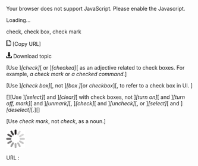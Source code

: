 Your browser does not support JavaScript. Please enable the Javascript.

Loading...

check, check box, check mark

![Copy URL](check-check-box-check-mark_files/Copy.png) [Copy URL]

![Download](check-check-box-check-mark_files/Download.png)
Download topic

[Use ]*[check]*[ or ]*[checked]*[ as an adjective related to check boxes. For example, *a check mark* or *a checked command*.]

[Use ]*[check box]*[, not ]*[box ]*[or *checkbox*][, to refer to a check box in UI. ]

[][Use ]*[select]*[ and ]*[clear]*[ with check boxes, not ]*[turn on]*[ and ]*[turn off, mark]*[ and ]*[unmark]*[, ]*[check]*[ and ]*[uncheck]*[, or ]*[select]*[ and ]*[deselect]*[.][]

[Use *check mark*, not *check*, as a noun.]

![In progress](check-check-box-check-mark_files/activity-large.gif)

URL :


